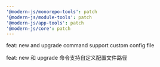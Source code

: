 ```yaml
---
'@modern-js/monorepo-tools': patch
'@modern-js/module-tools': patch
'@modern-js/app-tools': patch
'@modern-js/core': patch
---
```


feat: new and upgrade command support custom config file

feat: new 和 upgrade 命令支持自定义配置文件路径
